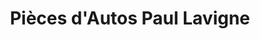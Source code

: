 ---
title: "Pièces d'Autos Paul Lavigne"
url: /montreal/pieces-dautos-paul-lavigne/
shop: car parts
---